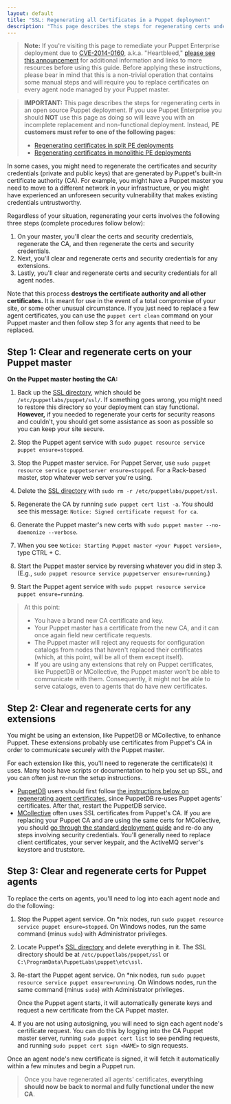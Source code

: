 ```yaml
---
layout: default
title: "SSL: Regenerating all Certificates in a Puppet deployment"
description: "This page describes the steps for regenerating certs under an open source Puppet deployment."
---
```


[split]: {{pe}}/trouble_regenerate_certs_split.html
[monolithic]: {{pe}}/trouble_regenerate_certs_monolithic.html
[puppetdb]: {{puppetdb}}/
[puppet dashboard]: /dashboard/1.2
[mcollective]: /mcollective
[ssldir]: ./dirs_ssldir.html

> **Note:** If you're visiting this page to remediate your Puppet Enterprise deployment due to [CVE-2014-0160][cve], a.k.a. "Heartbleed," [please see this announcement][blog] for additional information and links to more resources before using this guide. Before applying these instructions, please bear in mind that this is a non-trivial operation that contains some manual steps and will require you to replace certificates on  every agent node managed by your Puppet master.

[blog]: http://puppetlabs.com/blog/heartbleed-security-bug-update-puppet-users
[cve]: https://web.nvd.nist.gov/view/vuln/detail?vulnId=CVE-2014-0160

> **IMPORTANT:** This page describes the steps for regenerating certs in an open source Puppet deployment. If you use Puppet Enterprise you should **NOT** use this page as doing so will leave you with an incomplete replacement and non-functional deployment. Instead, **PE customers must refer to one of the following pages**:
>
> * [Regenerating certificates in split PE deployments][split]
> * [Regenerating certificates in monolithic PE deployments][monolithic]

In some cases, you might need to regenerate the certificates and security credentials (private and public keys) that are generated by Puppet's built-in certificate authority (CA). For example, you might have a Puppet master you need to move to a different network in your infrastructure, or you might have experienced an unforeseen security vulnerability that makes existing credentials untrustworthy.

Regardless of your situation, regenerating your certs involves the following three steps (complete procedures follow below):

1. On your master, you'll clear the certs and security credentials, regenerate the CA, and then regenerate the certs and security credentials.
2. Next, you'll clear and regenerate certs and security credentials for any extensions.
3. Lastly, you'll clear and regenerate certs and security credentials for all agent nodes.

Note that this process **destroys the certificate authority and all other certificates.** It is meant for use in the event of a total compromise of your site, or some other unusual circumstance. If you just need to replace a few agent certificates, you can use the `puppet cert clean` command on your Puppet master and then follow step 3 for any agents that need to be replaced.


## Step 1: Clear and regenerate certs on your Puppet master

**On the Puppet master hosting the CA:**

1. Back up the [SSL directory][ssldir], which should be `/etc/puppetlabs/puppet/ssl/`. If something goes wrong, you might need to restore this directory so your deployment can stay functional. **However,** if you needed to regenerate your certs for security reasons and couldn't, you should get some assistance as soon as possible so you can keep your site secure.
2. Stop the Puppet agent service with `sudo puppet resource service puppet ensure=stopped`.
3. Stop the Puppet master service. For Puppet Server, use `sudo puppet resource service puppetserver ensure=stopped`. For a Rack-based master, stop whatever web server you're using.
4. Delete the [SSL directory][ssldir] with `sudo rm -r /etc/puppetlabs/puppet/ssl`.
5. Regenerate the CA by running `sudo puppet cert list -a`.
   You should see this message: `Notice: Signed certificate request for ca`.

6. Generate the Puppet master's new certs with `sudo puppet master --no-daemonize --verbose`.
7. When you see `Notice: Starting Puppet master <your Puppet version>`, type CTRL + C.
8. Start the Puppet master service by reversing whatever you did in step 3. (E.g., `sudo puppet resource service puppetserver ensure=running`.)
9. Start the Puppet agent service with `sudo puppet resource service puppet ensure=running`.

> At this point:
>
> * You have a brand new CA certificate and key.
> * Your Puppet master has a certificate from the new CA, and it can once again field new certificate requests.
> * The Puppet master will reject any requests for configuration catalogs from nodes that haven't replaced their certificates (which, at this point, will be all of them except itself).
> * If you are using any extensions that rely on Puppet certificates, like PuppetDB or MCollective, the Puppet master won't be able to communicate with them. Consequently, it might not be able to serve catalogs, even to agents that do have new certificates.

## Step 2: Clear and regenerate certs for any extensions

You might be using an extension, like PuppetDB or MCollective, to enhance Puppet. These extensions probably use certificates from Puppet's CA in order to communicate securely with the Puppet master.

For each extension like this, you'll need to regenerate the certificate(s) it uses. Many tools have scripts or documentation to help you set up SSL, and you can often just re-run the setup instructions.

* [PuppetDB][] users should first follow [the instructions below on regenerating agent certificates][agent_certs], since PuppetDB re-uses Puppet agents' certificates. After that, restart the PuppetDB service.
* [MCollective][] often uses SSL certificates from Puppet's CA. If you are replacing your Puppet CA and are using the same certs for MCollective, you should [go through the standard deployment guide][standard_mco] and re-do any steps involving security credentials. You'll generally need to replace client certificates, your server keypair, and the ActiveMQ server's keystore and truststore.

[standard_mco]: /mcollective/deploy/standard.html

## Step 3: Clear and regenerate certs for Puppet agents

[agent_certs]: #step-3-clear-and-regenerate-certs-for-puppet-agents

To replace the certs on agents, you'll need to log into each agent node and do the following:

1. Stop the Puppet agent service. On \*nix nodes, run `sudo puppet resource service puppet ensure=stopped`. On Windows nodes, run the same command (minus `sudo`) with Administrator privileges.
2. Locate Puppet's [SSL directory][ssldir] and delete everything in it. The SSL directory should be at `/etc/puppetlabs/puppet/ssl` or `C:\ProgramData\PuppetLabs\puppet\etc\ssl`.
3. Re-start the Puppet agent service. On \*nix nodes, run `sudo puppet resource service puppet ensure=running`. On Windows nodes, run the same command (minus `sudo`) with Administrator privileges.

   Once the Puppet agent starts, it will automatically generate keys and request a new certificate from the CA Puppet master.
4. If you are not using autosigning, you will need to sign each agent node's certificate request. You can do this by logging into the CA Puppet master server, running `sudo puppet cert list` to see pending requests, and running `sudo puppet cert sign <NAME>` to sign requests.

Once an agent node's new certificate is signed, it will fetch it automatically within a few minutes and begin a Puppet run.

> Once you have regenerated all agents' certificates, **everything should now be back to normal and fully functional under the new CA**.
